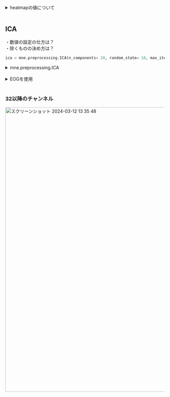 




<details><summary>heatmapの値について</summary>

```Python

print("mean_coefs.shape", mean_coefs.shape)
print("mean_coefs",mean_coefs)

# 列の値を足し合わせる
summed_values = np.sum(mean_coefs, axis=1)

print("summed_values.shape",summed_values.shape)
print("summed_values",summed_values)
```
<img width="739" alt="スクリーンショット 2024-03-11 10 47 13" src="https://github.com/am-da/mTRF/assets/112613519/1eaccd12-4fbd-4689-b2af-1182569a97bb">
</details>

<br> 



## ICA  

・数値の設定の仕方は？  
・除くものの決め方は？  

```Python
ica = mne.preprocessing.ICA(n_components= 20, random_state= 10, max_iter=100)
```


<details><summary>mne.preprocessing.ICA</summary>

https://mne.tools/stable/generated/mne.preprocessing.ICA.html

### n_components
  ・float (0~1) : 各成分がデータセット内の分散（情報）のどれだけを説明できるか
  (例：3つの成分があり、最初の成分が70%、2番目が20%、3番目が残りの10%の分散を説明。ここで0.8を指定すると、説明される分散の80%に対応。この場合、最初の2つの成分が選択され、分散の90%が説明される。)  
  
  <img width="684" alt="スクリーンショット 2024-03-12 14 29 48" src="https://github.com/am-da/mTRF/assets/112613519/94bb23f2-9632-4b1b-851e-c5ea980a221c">

### random_state
アルゴリズムは最初にランダムな状態から始まる。　　
そのため、同じデータを使っても、異なる初期状態からスタートすると、異なる成分が見つかることがある。　　

これを防ぐために、random_stateという設定がある。　　
これを設定すると、アルゴリズムが使用するランダムな開始点が固定される。　　
つまり、同じrandom_stateを使うと、同じ成分が見つかる。　　
これにより、同じデータに対して常に同じ結果が得られ、研究の信頼性が高まりる。


</details>


 <br> 
 
<details><summary>EOGを使用</summary>

```Python

import mne

from mne.preprocessing import create_eog_epochs,create_ecg_epochs

#easycap_montage = mne.channels.make_standard_montage("biosemi32")

raw = mne.io.read_raw_bdf('/Users/ami/PycharmProjects/UCSD_pycharm/UCSD/DEAP_data/data_original/s01.bdf', preload=True)
# EOGチャンネル名を変更する
raw.rename_channels(mapping={'EXG1': 'EOG1', 'EXG2': 'EOG2'})
# 脳波のチャンネルのインデックスを指定
brain_channels = list(range(0, 34))

# 脳波のチャンネルのみを選択してデータを作成
raw_brain = raw.copy().pick_channels([raw.ch_names[i] for i in brain_channels])
# 33番目と34番目のチャンネルをEOGチャンネルとして登録
print(raw_brain.ch_names)

# デジタルフィルタリング
raw_brain.filter(1, 50, fir_design='firwin')

# ダウンサンプリング（128Hzにダウンサンプリング）
raw_brain.resample(128)

# 平均リファレンスを適用
raw_brain.set_eeg_reference('average', projection=True)
raw_brain.apply_proj()



# ICA

#raw_brain.set_montage(easycap_montage)
# set up and fit the ICA
ica = mne.preprocessing.ICA(n_components= 0.95, random_state = 23)
ica.fit(raw_brain, reject=dict(mag=4e-12, grad=4000e-13))
#ica.exclude = [1, 5]  # details on how we pick
#ica.plot_properties(raw, picks=range(0,4))

eog_epochs=create_eog_epochs(raw, ch_name= ['EOG1','EOG2'])
#eog_inds,scores=ica.find_bads_eog(eog_epochs)

#print(eog_inds)


# 変更
#start_time = 321.1542969
#end_time = start_time + 60

#raw_brain.crop(tmin=start_time, tmax=end_time)  # 指定した時間帯のデータを抽出
#raw_brain.plot()

```
<img width="909" alt="スクリーンショット 2024-03-12 13 25 57" src="https://github.com/am-da/mTRF/assets/112613519/96950e59-dec8-441f-b1d1-7a667bf1d302">

</details>




 <br> 
 
### 32以降のチャンネル

<img width="900" alt="スクリーンショット 2024-03-12 13 35 48" src="https://github.com/am-da/mTRF/assets/112613519/a1be7172-fe25-47b4-a52d-609c6f7ab722">









